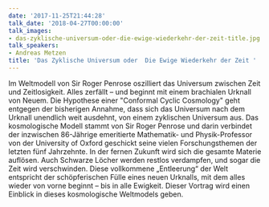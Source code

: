 ```yaml
---
date: '2017-11-25T21:44:28'
talk_date: '2018-04-27T00:00:00'
talk_images:
- das-zyklische-universum-oder-die-ewige-wiederkehr-der-zeit-title.jpg
talk_speakers:
- Andreas Metzen
title: 'Das Zyklische Universum oder  Die Ewige Wiederkehr der Zeit '
---
```

Im Weltmodell von Sir Roger Penrose oszilliert das Universum zwischen Zeit und Zeitlosigkeit. Alles zerfällt – und beginnt mit einem brachialen Urknall von Neuem. Die Hypothese einer "Conformal Cyclic Cosmology" geht entgegen der bisherigen Annahme, dass sich das Universum nach dem Urknall unendlich weit ausdehnt, von einem zyklischen Universum aus. Das kosmologische Modell stammt von Sir Roger Penrose und darin verbindet der inzwischen 86-Jährige emeritierte Mathematik- und Physik-Professor von der University of Oxford geschickt seine vielen Forschungsthemen der letzten fünf Jahrzehnte. In der fernen Zukunft wird sich die gesamte Materie auflösen. Auch Schwarze Löcher werden restlos verdampfen, und sogar die Zeit wird verschwinden. Diese vollkommene „Entleerung“ der Welt entspricht der schöpferischen Fülle eines neuen Urknalls, mit dem alles wieder von vorne beginnt – bis in alle Ewigkeit. Dieser Vortrag wird einen Einblick in dieses kosmologische Weltmodels geben.

